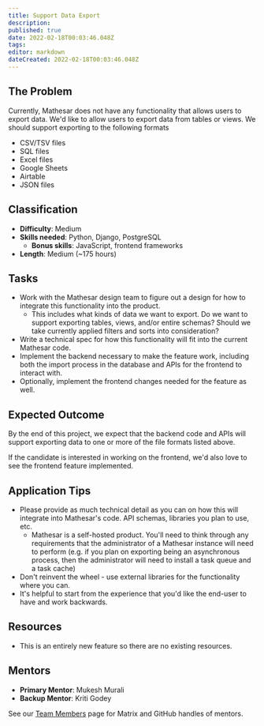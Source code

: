 ```yaml
---
title: Support Data Export
description: 
published: true
date: 2022-02-18T00:03:46.048Z
tags: 
editor: markdown
dateCreated: 2022-02-18T00:03:46.048Z
---
```


## The Problem
Currently, Mathesar does not have any functionality that allows users to export data. We'd like to allow users to export data from tables or views. We should support exporting to the following formats
- CSV/TSV files
- SQL files
- Excel files
- Google Sheets
- Airtable
- JSON files

## Classification
- **Difficulty**: Medium
- **Skills needed**: Python, Django, PostgreSQL
  - **Bonus skills**: JavaScript, frontend frameworks
- **Length**: Medium (~175 hours)

## Tasks
- Work with the Mathesar design team to figure out a design for how to integrate this functionality into the product.
  - This includes what kinds of data we want to export. Do we want to support exporting tables, views, and/or entire schemas? Should we take currently applied filters and sorts into consideration?
- Write a technical spec for how this functionality will fit into the current Mathesar code.
- Implement the backend necessary to make the feature work, including both the import process in the database and APIs for the frontend to interact with.
- Optionally, implement the frontend changes needed for the feature as well.

## Expected Outcome
By the end of this project, we expect that the backend code and APIs will support exporting data to one or more of the file formats listed above.

If the candidate is interested in working on the frontend, we'd also love to see the frontend feature implemented.

## Application Tips
- Please provide as much technical detail as you can on how this will integrate into Mathesar's code. API schemas, libraries you plan to use, etc.
	- Mathesar is a self-hosted product. You'll need to think through any requirements that the administrator of a Mathesar instance will need to perform (e.g. if you plan on exporting being an asynchronous process, then the administrator will need to install a task queue and a task cache)
- Don't reinvent the wheel - use external libraries for the functionality where you can.
- It's helpful to start from the experience that you'd like the end-user to have and work backwards.

## Resources
- This is an entirely new feature so there are no existing resources.

## Mentors
- **Primary Mentor**: Mukesh Murali
- **Backup Mentor**: Kriti Godey

See our [Team Members](/en/team/members) page for Matrix and GitHub handles of mentors.
